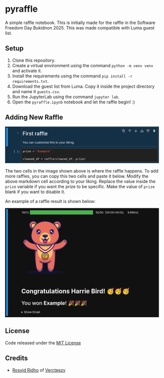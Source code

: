 # pyraffle

A simple raffle notebook. This is initially made for the raffle in the Software Freedom Day Bukidnon 2025. This was made compatible with Luma guest list.

## Setup
1. Clone this repository.
2. Create a virtual environment using the command `python -m venv venv` and activate it. 
3. Install the requirements using the command `pip install -r requirements.txt`.
4. Download the guest list from Luma. Copy it inside the project directory and name it `guests.csv`.
5. Run the JupyterLab using the command `jupyter lab`.
6. Open the `pyraffle.ipynb` notebook and let the raffle begin! :)

## Adding New Raffle

![Raffle cells](img/raffle-cells.png)

The two cells in the image shown above is where the raffle happens. To add more raffles,
you can copy this two cells and paste it below. Modify the above markdown cell according
to your liking. Replace the value inside the `prize` variable if you want the prize to be specific. Make the value of `prize` blank if you want to disable it.

An example of a raffle result is shown below:

![Raffle result](img/raffle-result.png)

## License
Code released under the [MIT License](LICENSE)

## Credits
- [Rosyid Ridho](https://www.vecteezy.com/members/arunika-std) of [Vercteezy](https://www.vecteezy.com/free-vector/background)
